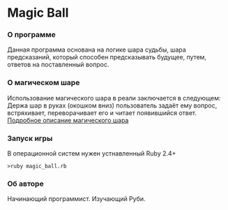 # Magic Ball

### О программе
Данная программа основана на логике шара судьбы, шара предсказаний, который способен предсказывать будущее,
путем, ответов на поставленный вопрос.

### О магическом шаре
Использование магического шара в реали заключается в следующем:
Держа шар в руках (окошком вниз) пользователь задаёт ему вопрос, встряхивает, переворачивает его и читает появившийся ответ.  
[Подробное описание магического шара](https://ru.wikipedia.org/wiki/Magic_8_ball)

### Запуск игры
В операционной систем нужен устнавленный Ruby 2.4+  
```
>ruby magic_ball.rb
```

### Об авторе
Начинающий программист. Изучающий Руби.
